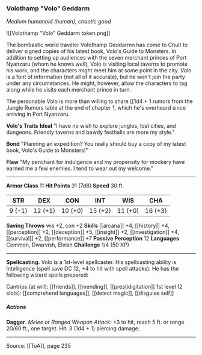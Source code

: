### Volothamp "Volo" Geddarm
_Medium humanoid (human), chaotic good_

![[Volothamp "Volo" Geddarm token.png]]

The bombastic world traveler Volothamp Geddarmn has come to Chult to deliver signed copies of his latest book, Volo's Guide to Monsters. In addition to setting up audiences with the seven merchant princes of Port Nyanzaru (whom he knows well), Volo is visiting local taverns to promote his work, and the characters might meet him at some point in the city. Volo is a font of information (not all of it accurate), but he won't join the party under any circumstances. He might, however, allow the characters to tag along while he visits each merchant prince in turn.

The personable Volo is more than willing to share [[1d4 + 1 rumors from the Jungle Rumors table at the end of chapter 1, which he's overheard since arriving in Port Nyanzaru.


**Volo's Traits** **Ideal** "I have no wish to explore jungles, lost cities, and dungeons. Friendly taverns and bawdy festhalls are more my style."


**Bond** "Planning an expedition? You really should buy a copy of my latest book, Volo's Guide to Monsters!"


**Flaw** "My penchant for indulgence and my propensity for mockery have earned me a few enemies. I tend to wear out my welcome."







---

**Armor Class** 11
**Hit Points** 31 (7d8)
**Speed** 30 ft.

| STR     | DEX     | CON     | INT     | WIS     | CHA     |
|---------|---------|---------|---------|---------|---------|
| 9 (-1) | 12 (+1) | 10 (+0) | 15 (+2) | 11 (+0) | 16 (+3) |

**Saving Throws** wis +2, con +2
**Skills** [[arcana]] +4, [[history]] +4, [[perception]] +2, [[deception]] +5, [[insight]] +2, [[investigation]] +4, [[survival]] +2, [[performance]] +7
**Passive Perception** 12
**Languages** Common, Dwarvish, Elvish
**Challenge** 1/4 (50 XP)

---

**Spellcasting.** Volo is a 1st-level spellcaster. His spellcasting ability is Intelligence (spell save DC 12, +4 to hit with spell attacks). He has the following wizard spells prepared:

Cantrips (at will): [[friends]], [[mending]], [[prestidigitation]]
1st level (2 slots): [[comprehend languages]], [[detect magic]], [[disguise self]]

##### Actions
**Dagger**. _Melee or Ranged Weapon Attack:_ +3 to hit, reach 5 ft. or range 20/60 ft., one target. Hit: 3 (1d4 + 1) piercing damage.


---

Source: [[ToA]], page 235